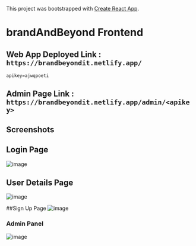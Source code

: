 This project was bootstrapped with [Create React App](https://github.com/facebook/create-react-app).
# brandAndBeyond Frontend

## Web App Deployed Link : `https://brandbeyondit.netlify.app/`

`apikey=ajwqpoeti`

## Admin Page Link : `https://brandbeyondit.netlify.app/admin/<apikey> `

## Screenshots

## Login Page
![image](https://user-images.githubusercontent.com/53389729/185749351-17a6a672-b8e3-4000-9b10-9ab6fcae6e75.png) 

## User Details Page
![image](https://user-images.githubusercontent.com/53389729/185749387-4d191518-ad85-4c2f-9f01-05a4723387c8.png)

##Sign Up Page
![image](https://user-images.githubusercontent.com/53389729/185749416-649a5eea-f7ec-4d8d-a3a6-b2625a16f62b.png)

### Admin Panel
![image](https://user-images.githubusercontent.com/53389729/185749434-cf5ca031-b580-4060-add4-781e1dad97cd.png)
